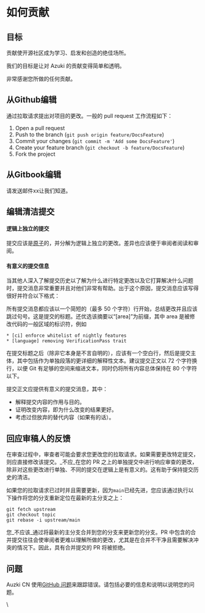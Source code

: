 # 如何贡献

## 目标

贡献使开源社区成为学习、启发和创造的绝佳场所。

我们的目标是让对 Azuki 的贡献变得简单和透明。

非常感谢您所做的任何贡献。

## 从Github编辑

通过拉取请求提出对项目的更改。一般的 pull request 工作流程如下：

1. Open a pull request
2. Push to the branch (`git push origin feature/DocsFeature`)
3. Commit your changes (`git commit -m 'Add some DocsFeature'`)
4. Create your feature branch (`git checkout -b feature/DocsFeature`)
5. Fork the project

## 从Gitbook编辑

请发送邮件xx让我们知道。

## 编辑清洁提交

#### 逻辑上独立的提交

提交应该是[原子](https://en.wikipedia.org/wiki/Atomic\_commit#Atomic\_commit\_convention)的，并分解为逻辑上独立的更改。差异也应该便于审阅者阅读和审阅。

#### 有意义的提交信息

当其他人深入了解提交历史以了解为什么进行特定更改以及它打算解决什么问题时，提交消息非常重要并且对他们非常有帮助。出于这个原因，提交消息应该写得很好并符合以下格式：

所有提交消息都应该以一个简短的（最多 50 个字符）行开始，总结更改并且应该跳过句号。这是提交的标题。还优选该摘要以“\[area]”为前缀，其中 area 是被修改代码的一般区域的标识符，例如

```
* [ci] enforce whitelist of nightly features
* [language] removing VerificationPass trait
```

在提交标题之后（除非它本身是不言自明的），应该有一个空白行，然后是提交主体，其中包括作为单独段落的更详细的解释性文本。建议提交正文以 72 个字符换行，以便 Git 有足够的空间来缩进文本，同时仍将所有内容总体保持在 80 个字符以下。

提交正文应提供有意义的提交消息，其中：

* 解释提交内容的作用与目的。
* 证明改变内容，即为什么改变的结果更好。
* 考虑过但放弃的替代内容（如果有的话）。

## 回应审稿人的反馈

在审查过程中，审查者可能会要求您更改您的拉取请求。如果需要更改特定提交，则应直接修改该提交。_不应_在您的 PR 之上的单独提交中进行响应审查的更改，除非对这些更改进行单独、不同的提交在逻辑上是有意义的。这有助于保持提交历史的清洁。

如果您的拉取请求已过时并且需要更新，因为`main`已经先进，您应该通过执行以下操作将您的分支重新定位在最新的主分支之上：

```
git fetch upstream
git checkout topic
git rebase -i upstream/main
```

您_不应该_通过将最新的主分支合并到您的分支来更新您的分支。PR 中包含的合并提交往往会使审阅者更难以理解所做的更改，尤其是在合并不干净且需要解决冲突的情况下。因此，具有合并提交的 PR 将被拒绝。

## 问题

Auzki CN 使用[GitHub 问题](https://github.com/lxlxw/azuki-cn/issues)来跟踪错误。请包括必要的信息和说明以说明您的问题。





\


